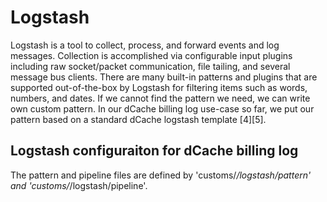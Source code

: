 # Logstash
Logstash is a tool to collect, process, and forward events and log messages. Collection is accomplished via configurable input plugins including raw socket/packet communication, file tailing, and several message bus clients. There are many built-in patterns and plugins that are supported out-of-the-box by Logstash for filtering items such as words, numbers, and dates. If we cannot find the pattern we need, we can write own custom pattern. In our dCache billing log use-case so far, we put our pattern based on a standard dCache logstash template [4][5].

## Logstash configuraiton for dCache billing log
The pattern and pipeline files are defined by 'customs/*/logstash/pattern' and 'customs/*/logstash/pipeline'.


